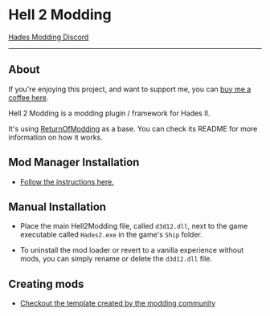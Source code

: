 # Hell 2 Modding

[Hades Modding Discord](https://discord.com/invite/KuMbyrN)

---

## About

If you're enjoying this project, and want to support me, you can [buy me a coffee here](https://ko-fi.com/xiaoxiao921).

Hell 2 Modding is a modding plugin / framework for Hades II.

It's using [ReturnOfModding](https://github.com/xiaoxiao921/ReturnOfModdingBase) as a base. You can check its README for more information on how it works.

## Mod Manager Installation

- [Follow the instructions here.](https://github.com/ebkr/r2modmanPlus?tab=readme-ov-file#first-time-installing)

## Manual Installation

- Place the main Hell2Modding file, called `d3d12.dll`, next to the game executable called `Hades2.exe` in the game's `Ship` folder.

- To uninstall the mod loader or revert to a vanilla experience without mods, you can simply rename or delete the `d3d12.dll` file.

## Creating mods

- [Checkout the template created by the modding community](https://github.com/SGG-Modding/Hades2ModTemplate)
